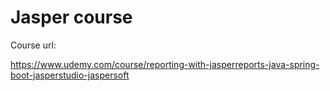 # Jasper course
Course url:

https://www.udemy.com/course/reporting-with-jasperreports-java-spring-boot-jasperstudio-jaspersoft
